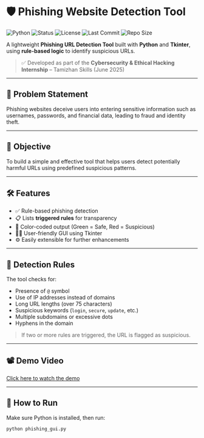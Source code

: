 # 🛡️ Phishing Website Detection Tool

![Python](https://img.shields.io/badge/Python-3.11-blue)
![Status](https://img.shields.io/badge/Status-Completed-brightgreen)
![License](https://img.shields.io/badge/License-Educational-yellow)
![Last Commit](https://img.shields.io/github/last-commit/aakarshgopishetty/rise-cybersecurity-internship)
![Repo Size](https://img.shields.io/github/repo-size/aakarshgopishetty/rise-cybersecurity-internship)

A lightweight **Phishing URL Detection Tool** built with **Python** and **Tkinter**, using **rule-based logic** to identify suspicious URLs.

> ✅ Developed as part of the **Cybersecurity & Ethical Hacking Internship** – Tamizhan Skills (June 2025)

---

## 🚨 Problem Statement

Phishing websites deceive users into entering sensitive information such as usernames, passwords, and financial data, leading to fraud and identity theft.

---

## 🎯 Objective

To build a simple and effective tool that helps users detect potentially harmful URLs using predefined suspicious patterns.

---

## 🛠️ Features

- ✅ Rule-based phishing detection
- 📋 Lists **triggered rules** for transparency
- 🎨 Color-coded output (Green = Safe, Red = Suspicious)
- 🧑‍💻 User-friendly GUI using Tkinter
- ⚙️ Easily extensible for further enhancements

---

## 📌 Detection Rules

The tool checks for:

- Presence of `@` symbol
- Use of IP addresses instead of domains
- Long URL lengths (over 75 characters)
- Suspicious keywords (`login`, `secure`, `update`, etc.)
- Multiple subdomains or excessive dots
- Hyphens in the domain

> If two or more rules are triggered, the URL is flagged as suspicious.

---

## 📽️ Demo Video

[Click here to watch the demo](https://www.youtube.com/watch?v=7DESS11h5KQ)

---

## 🚀 How to Run

Make sure Python is installed, then run:

```bash
python phishing_gui.py
